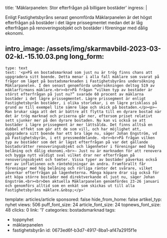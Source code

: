 title: 'Mäklarpanelen: Stor efterfrågan på billigare bostäder'
ingress: |
  <p>Enligt Fastighetsbyråns senast genomförda Mäklarpanelen är det högst efterfrågan på bostäder i det lägre prissegmentet medan det är låg efterfrågan på renoveringsobjekt och bostäder i föreningar med dålig ekonomi.
  </p>
  
intro_image: /assets/img/skarmavbild-2023-03-02-kl.-15.10.03.png
long_form:
  -
    type: text
    text: '<p>På en bostadsmarknad som just nu är trög finns chans att uppgradera sitt boende. Detta menar i alla fall mäklare som svarat på frågor om läget på bostadsmarknaden i Fastighetsbyråns undersökning Mäklarpanelen. I den senast genomförda undersökningen deltog 519 av mäklarfirmans mäklare.<br><br>På frågan “vilken typ av bostäder är störst efterfrågan på just nu?” svarade 60 procent av mäklarna bostäder i det lägre prissegmentet. Lägre prissegment är enligt Fastighetsbyrån bostäder, i olika storlekar, i en lägre prisklass på grund av till exempel lite sämre läge och skick på bostaden.</p><p>– Man brukar säga att det är bättre att flytta till en dyrare bostad när det är trög marknad och priserna går ner, eftersom priset relativt sett sjunker mer på den dyrare bostaden. Nu kan vi också se att bostäder i lägre prissegment är mer lättsålda. Det finns alltså en dubbel effekt som gör att de som vill, och har möjlighet att, uppgradera sitt boende har ett bra läge nu, säger Johan Engström, vd på Fastighetsbyrån, i ett pressmeddelande. <br><br>På frågan vilken typ av bostäder som det är lägst efterfrågan på var det gällande bostadsrätter renoveringsobjekt och lägenheter i föreningar med hög belåning och dålig ekonomi.<br>– Just nu är marknaden för att renovera och bygga nytt väldigt sval vilket drar ner efterfrågan på renoveringsobjekt och tomter. Vissa typer av bostäder påverkas också mer av inflationen och räntehöjningar än andra. Framförallt får föreningar med hög belåning och rörliga räntor det svårare, vilket påverkar efterfrågan på lägenheterna. Många köpare drar sig också för att köpa större bostäder med direktverkande el just nu, säger Johan Engström.<br><br>Den aktuella Mäklarpanelen genomfördes 23-26 januari och genomförs alltid som en enkät som skickas ut till alla Fastighetsbyråns mäklare.&nbsp;</p>'
template: articles/article
sponsored: false
hide_from_home: false
artikel_typ: nyhet
views: 506
puff_font_size: 24
article_font_size: 24
topnews_font_size: 48
clicks: 0
link: '1'
categories: bostadsmarknad
tags:
  - toppnyhet
  - mäklarpanelen
  - fastighetsbyrån
id: 0673ed6f-b3d7-4917-8ba1-af47a2915f1e
